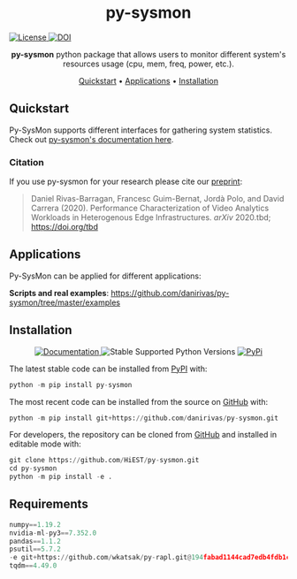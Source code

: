 <h1 align="center">
  py-sysmon
</h1>

  <a href='https://opensource.org/licenses/Apache-2.0'>
    <img src='https://img.shields.io/badge/License-Apache%202.0-blue.svg' alt='License'/>
  </a>

  <a href="https://zenodo.org/badge/latestdoi/267315762">
    <img src="https://zenodo.org/badge/267315762.svg" alt="DOI">
  </a>

</p>

<p align="center">
    <b>py-sysmon</b> python package that allows users to monitor different system's resources usage (cpu, mem, freq, power, etc.).
</p>

<p align="center">
  <a href="#quickstart">Quickstart</a> •
  <a href="#applications">Applications</a> •
  <a href="#installation">Installation</a>
</p>


## Quickstart
Py-SysMon supports different interfaces for gathering system statistics. Check out [py-sysmon's documentation here](https://py-sysmon.readthedocs.io/en/latest). 

### Citation
If you use py-sysmon for your research please cite our [preprint](https://www.arxiv.org/to-be-submitted): 

> Daniel Rivas-Barragan, Francesc Guim-Bernat, Jordà Polo, and David Carrera (2020).
Performance Characterization of Video Analytics Workloads in Heterogenous Edge Infrastructures. *arXiv* 2020.tbd; https://doi.org/tbd

## Applications
Py-SysMon can be applied for different applications:

**Scripts and real examples**: https://github.com/danirivas/py-sysmon/tree/master/examples


## Installation

<p align="center">
  <a href="https://drug2ways.readthedocs.io/en/latest/">
    <img src="http://readthedocs.org/projects/drug2ways/badge/?version=latest"
         alt="Documentation">
  </a>

  <img src='https://img.shields.io/pypi/pyversions/drug2ways.svg' alt='Stable Supported Python Versions'/>
  
  <a href="https://pypi.python.org/pypi/drug2ways">
    <img src="https://img.shields.io/pypi/pyversions/drug2ways.svg"
         alt="PyPi">
  </a>
</p>

The latest stable code can be installed from [PyPI](https://pypi.python.org/pypi/py-sysmon) with:

```python
python -m pip install py-sysmon
```

The most recent code can be installed from the source on [GitHub](https://github.com/HiEST/py-sysmon) with:

```python
python -m pip install git+https://github.com/danirivas/py-sysmon.git
```

For developers, the repository can be cloned from [GitHub](https://github.com/HiEST/py-sysmon) and installed in
editable mode with:

```python
git clone https://github.com/HiEST/py-sysmon.git
cd py-sysmon
python -m pip install -e .
```

## Requirements
```python
numpy==1.19.2
nvidia-ml-py3==7.352.0
pandas==1.1.2
psutil==5.7.2
-e git+https://github.com/wkatsak/py-rapl.git@194fabad1144cad7edb4fdb1c8e17edb57deb8b1#egg=py_rapl
tqdm==4.49.0
```

